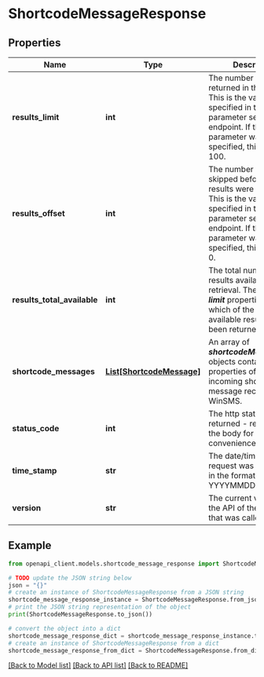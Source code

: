 # ShortcodeMessageResponse


## Properties

Name | Type | Description | Notes
------------ | ------------- | ------------- | -------------
**results_limit** | **int** | The number of items returned in the results. This is the value specified in the ***limit*** parameter sent to the endpoint. If the parameter was not specified, this defaults to 100.  | [optional] 
**results_offset** | **int** | The number of items skipped before the results were returned. This is the value specified in the ***offset*** parameter sent to the endpoint. If the parameter was not specified, this defaults to 0.  | [optional] 
**results_total_available** | **int** | The total number of results available for retrieval. The ***offset*** and ***limit*** properties specify which of the total available results have been returned.  | [optional] 
**shortcode_messages** | [**List[ShortcodeMessage]**](ShortcodeMessage.md) | An array of ***shortcodeMessage*** objects containing properties of each incoming shortcode message received by WinSMS.  | [optional] 
**status_code** | **int** | The http status code returned - reflected in the body for convenience | [optional] 
**time_stamp** | **str** | The date/time the request was processed, in the format YYYYMMDDhhmmssSSS | [optional] 
**version** | **str** | The current version of the API of the endpoint that was called | [optional] 

## Example

```python
from openapi_client.models.shortcode_message_response import ShortcodeMessageResponse

# TODO update the JSON string below
json = "{}"
# create an instance of ShortcodeMessageResponse from a JSON string
shortcode_message_response_instance = ShortcodeMessageResponse.from_json(json)
# print the JSON string representation of the object
print(ShortcodeMessageResponse.to_json())

# convert the object into a dict
shortcode_message_response_dict = shortcode_message_response_instance.to_dict()
# create an instance of ShortcodeMessageResponse from a dict
shortcode_message_response_from_dict = ShortcodeMessageResponse.from_dict(shortcode_message_response_dict)
```
[[Back to Model list]](../README.md#documentation-for-models) [[Back to API list]](../README.md#documentation-for-api-endpoints) [[Back to README]](../README.md)


